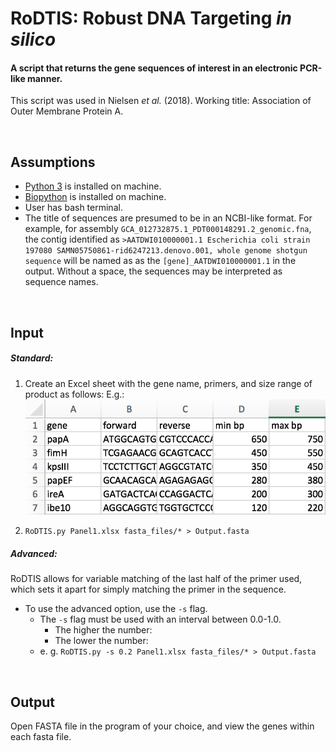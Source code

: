 # RoDTIS: Robust DNA Targeting *in silico*
#### A script that returns the gene sequences of interest in an electronic PCR-like manner. 
This script was used in Nielsen *et al.* (2018). Working title: Association of Outer Membrane Protein A.

<br>

## Assumptions

 * [Python 3](https://www.anaconda.com/download/#macos) is installed on machine.
 * [Biopython](https://biopython.org/wiki/Download) is installed on machine. 
 * User has bash terminal. 
 * The title of sequences are presumed to be in an NCBI-like format. For example, for assembly `GCA_012732875.1_PDT000148291.2_genomic.fna`, the contig identified as `>AATDWI010000001.1 Escherichia coli strain 197080 SAMN05750861-rid6247213.denovo.001, whole genome shotgun sequence` will be named as  as the  `[gene]_AATDWI010000001.1` in the output. Without a space, the sequences may be interpreted as sequence names.

<br>

## Input
##### Standard: 
1. Create an Excel sheet with the gene name, primers, and size range of product as follows:
E.g.: ![Input](panel1.png)

2. ```RoDTIS.py Panel1.xlsx fasta_files/* > Output.fasta```


##### Advanced: 
RoDTIS allows for variable matching of the last half of the primer used, which sets it apart for simply matching the primer in the sequence. 

 * To use the advanced option, use the ```-s``` flag. 
 	* The ```-s``` flag must be used with an interval between 0.0-1.0.
 		* The higher the number:
 		* The lower the number: 
 	* e. g. ```RoDTIS.py -s 0.2 Panel1.xlsx fasta_files/* > Output.fasta```

<br>

## Output
Open FASTA file in the program of your choice, and view the genes within each fasta file.


<br>
